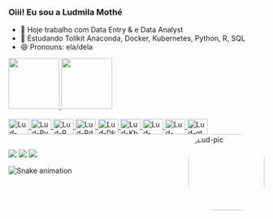 ### Oiii! Eu sou a Ludmila Mothé

- 🔭 Hoje trabalho com Data Entry & e Data Analyst
- 🌱 Estudando Tollkit Anaconda, Docker, Kubernetes, Python, R, SQL
- 😄 Pronouns: ela/dela

<a href="https://github.com/ludmilamothe">
  <img height="100em" src="https://github-readme-stats.vercel.app/api?username=ludmilamothe&show_icons=true&theme=tokyonight&include_all_commits=true&count_private=true"/>
  <img height="100em" src="https://github-readme-stats.vercel.app/api/top-langs/?username=ludmilamothe&layout=compact&langs_count=7&theme=tokyonight"/>
</div>

<div style="display: inline_block"><br>
  <img align="center" alt="Lud-Jpy" height="30" width="40" src="https://cdn.jsdelivr.net/gh/devicons/devicon/icons/jupyter/jupyter-original.svg">
  <img align="center" alt="Lud-Py" height="30" width="40" src="https://cdn.jsdelivr.net/gh/devicons/devicon/icons/python/python-original.svg">
  <img align="center" alt="Lud-R" height="30" width="40" src="https://cdn.jsdelivr.net/gh/devicons/devicon/icons/r/r-original.svg">
  <img align="center" alt="Lud-Pd" height="30" width="40" src="https://cdn.jsdelivr.net/gh/devicons/devicon/icons/pandas/pandas-original-wordmark.svg">
  <img align="center" alt="Lud-Dk" height="30" width="40" src="https://cdn.jsdelivr.net/gh/devicons/devicon/icons/docker/docker-original.svg">
  <img align="center" alt="Lud-Kb" height="30" width="40" src="https://cdn.jsdelivr.net/gh/devicons/devicon/icons/kubernetes/kubernetes-plain.svg">
  <img align="center" alt="Lud-Msql" height="30" width="40" src="https://cdn.jsdelivr.net/gh/devicons/devicon/icons/mysql/mysql-original-wordmark.svg">
  <img align="center" alt="Lud-Psql" height="30" width="40" src="https://cdn.jsdelivr.net/gh/devicons/devicon/icons/postgresql/postgresql-original.svg">
  <img align="center" alt="Lud-gt" height="30" width="40" src="https://cdn.jsdelivr.net/gh/devicons/devicon/icons/git/git-plain-wordmark.svg">
  <img align="right" alt="Lud-pic" height="150" style="border-radius:50px;" src="https://media.giphy.com/media/d6kGJZZNOlsXkRpf5C/giphy.gif">
  

  </div>
  
  ##
  
  <div>
  
  <a href="https://instagram.com/rafaballerini" target="_blank"><img src="https://img.shields.io/badge/-Instagram-%23E4405F?style=for-the-badge&logo=instagram&logoColor=white" target="_blank"></a>
  <a href = "mailto:ludmilamothe@gmail.com"><img src="https://img.shields.io/badge/-Gmail-%23333?style=for-the-badge&logo=gmail&logoColor=white" target="_blank"></a>
  <a href="https://www.linkedin.com/in/ludmilamothe" target="_blank"><img src="https://img.shields.io/badge/-LinkedIn-%230077B5?style=for-the-badge&logo=linkedin&logoColor=white" target="_blank"></a>
  
   ![Snake animation](https://github.com/ludmilamothe/ludmilamothe/blob/output/github-contribution-grid-snake.svg)
  
</div>
